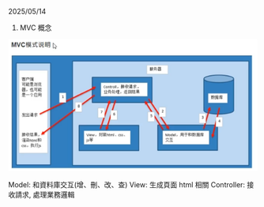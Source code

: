 2025/05/14
1. MVC 概念

![alt text](image.png)

Model: 和資料庫交互(增、刪、改、查)
View: 生成頁面 html 相關
Controller: 接收請求, 處理業務邏輯